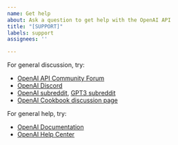 ```yaml
---
name: Get help
about: Ask a question to get help with the OpenAI API
title: "[SUPPORT]"
labels: support
assignees: ''

---
```




For general discussion, try:

- [OpenAI API Community Forum](https://community.openai.com/)
- [OpenAI Discord](https://discord.com/invite/openai)
- [OpenAI subreddit](https://www.reddit.com/r/OpenAI/), [GPT3 subreddit](https://www.reddit.com/r/GPT3/)
- [OpenAI Cookbook discussion page](https://github.com/openai/openai-cookbook/discussions)

For general help, try:

- [OpenAI Documentation](https://platform.openai.com/docs/introduction)
- [OpenAI Help Center](https://help.openai.com/en/)
